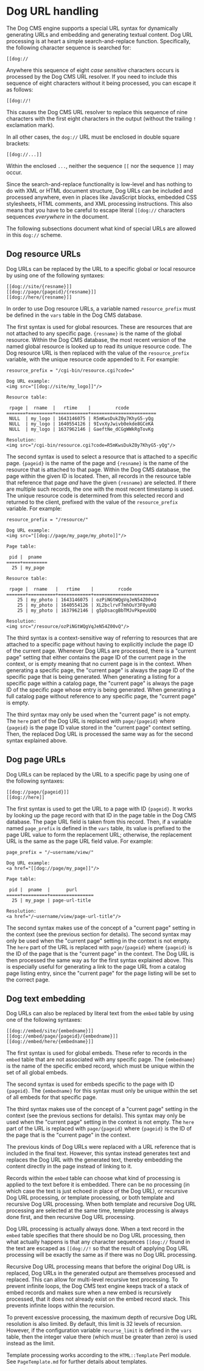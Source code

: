 # Dog URL handling

The Dog CMS engine supports a special URL syntax for dynamically generating URLs and embedding and generating textual content.  Dog URL processing is at heart a simple search-and-replace function.  Specifically, the following character sequence is searched for:

    [[dog://

Anywhere this sequence of eight _case sensitive_ characters occurs is processed by the Dog CMS URL resolver.  If you need to include this sequence of eight characters without it being processed, you can escape it as follows:

    [[dog://!

This causes the Dog CMS URL resolver to replace this sequence of nine characters with the first eight characters in the output (without the trailing `!` exclamation mark).

In all other cases, the `dog://` URL must be enclosed in double square brackets:

    [[dog://...]]

Within the enclosed `...`, neither the sequence `[[` nor the sequence `]]` may occur.

Since the search-and-replace functionality is low-level and has nothing to do with XML or HTML document structure, Dog URLs can be included and processed anywhere, even in places like JavaScript blocks, embedded CSS stylesheets, HTML comments, and XML processing instructions.  This also means that you have to be careful to escape literal `[[dog://` characters sequences _everywhere_ in the document.

The following subsections document what kind of special URLs are allowed in this `dog://` scheme.

## Dog resource URLs

Dog URLs can be replaced by the URL to a specific global or local resource by using one of the following syntaxes:

    [[dog://site/{resname}]]
    [[dog://page/{pageid}/{resname}]]
    [[dog://here/{resname}]]

In order to use Dog resource URLs, a variable named `resource_prefix` must be defined in the `vars` table in the Dog CMS database.

The first syntax is used for global resources.  These are resources that are not attached to any specific page.  `{resname}` is the name of the global resource.  Within the Dog CMS database, the most recent version of the named global resource is looked up to read its unique resource code.  The Dog resource URL is then replaced with the value of the `resource_prefix` variable, with the unique resource code appended to it.  For example:

    resource_prefix = "/cgi-bin/resource.cgi?code="
    
    Dog URL example:
    <img src="[[dog://site/my_logo]]"/>

    Resource table:

     rpage |  rname  |   rtime    |         rcode
    =======+=========+============+========================
     NULL  | my_logo | 1643146075 | R5mKwsDukZ0y7KhyG5-yQg
     NULL  | my_logo | 1640554126 | 9IvxXyJwivb0ekde8GCeKA
     NULL  | my_logo | 1637962146 | GaeftNe_dCGgWWkRgTovKg

    Resolution:
    <img src="/cgi-bin/resource.cgi?code=R5mKwsDukZ0y7KhyG5-yQg"/>

The second syntax is used to select a resource that is attached to a specific page.  `{pageid}` is the name of the page and `{resname}` is the name of the resource that is attached to that page.  Within the Dog CMS database, the page within the given ID is located.  Then, all records in the resource table that reference that page _and_ have the given `{resname}` are selected.  If there are multiple such records, the one with the most recent timestamp is used.  The unique resource code is determined from this selected record and returned to the client, prefixed with the value of the `resource_prefix` variable.  For example:

    resource_prefix = "/resource/"
    
    Dog URL example:
    <img src="[[dog://page/my_page/my_photo]]"/>

    Page table:

     pid |  pname
    =====+=========
      25 | my_page

    Resource table:

     rpage |  rname   |   rtime    |         rcode
    =======+==========+============+========================
        25 | my_photo | 1643146075 | ozPiNGtWQgVqJeN54Z00vQ
        25 | my_photo | 1640554126 | XL2bclrvF7mhOuY3F0yuRQ
        25 | my_photo | 1637962146 | g5pDsacgBbTMJvPkpeuUDQ

    Resolution:
    <img src="/resource/ozPiNGtWQgVqJeN54Z00vQ"/>

The third syntax is a context-sensitive way of referring to resources that are attached to a specific page without having to explicitly include the page ID of the current page.  Whenever Dog URLs are processed, there is a "current page" setting that either contains the page ID of the current page in the context, or is empty meaning that no current page is in the context.  When generating a specific page, the "current page" is always the page ID of the specific page that is being generated.  When generating a listing for a specific page within a catalog page, the "current page" is always the page ID of the specific page whose entry is being generated.  When generating a full catalog page without reference to any specific page, the "current page" is empty.

The third syntax may only be used when the "current page" is not empty.  The `here` part of the Dog URL is replaced with `page/{pageid}` where `{pageid}` is the page ID value stored in the "current page" context setting.  Then, the replaced Dog URL is processed the same way as for the second syntax explained above.

## Dog page URLs

Dog URLs can be replaced by the URL to a specific page by using one of the following syntaxes:

    [[dog://page/{pageid}]]
    [[dog://here]]

The first syntax is used to get the URL to a page with ID `{pageid}`.  It works by looking up the page record with that ID in the page table in the Dog CMS database.  The page URL field is taken from this record.  Then, if a variable named `page_prefix` is defined in the `vars` table, its value is prefixed to the page URL value to form the replacement URL; otherwise, the replacement URL is the same as the page URL field value.  For example:

    page_prefix = "/~username/view/"

    Dog URL example:
    <a href="[[dog://page/my_page]]"/>

    Page table:

     pid |  pname  |      purl
    =====+=========+================
      25 | my_page | page-url-title

    Resolution:
    <a href="/~username/view/page-url-title"/>

The second syntax makes use of the concept of a "current page" setting in the context (see the previous section for details).  The second syntax may only be used when the "current page" setting in the context is not empty.  The `here` part of the URL is replaced with `page/{pageid}` where `{pageid}` is the ID of the page that is the "current page" in the context.  The Dog URL is then processed the same way as for the first syntax explained above.  This is especially useful for generating a link to the page URL from a catalog page listing entry, since the "current page" for the page listing will be set to the correct page.

## Dog text embedding

Dog URLs can also be replaced by literal text from the `embed` table by using one of the following syntaxes:

    [[dog://embed/site/{embedname}]]
    [[dog://embed/page/{pageid}/{embedname}]]
    [[dog://embed/here/{embedname}]]

The first syntax is used for global embeds.  These refer to records in the `embed` table that are not associated with any specific page.  The `{embedname}` is the name of the specific embed record, which must be unique within the set of all global embeds.

The second syntax is used for embeds specific to the page with ID `{pageid}`.  The `{embedname}` for this syntax must only be unique within the set of all embeds for that specific page.

The third syntax makes use of the concept of a "current page" setting in the context (see the previous sections for details).  This syntax may only be used when the "current page" setting in the context is not empty.  The `here` part of the URL is replaced with `page/{pageid}` where `{pageid}` is the ID of the page that is the "current page" in the context.

The previous kinds of Dog URLs were replaced with a URL reference that is included in the final text.  However, this syntax instead generates text and replaces the Dog URL with the generated text, thereby embedding the content directly in the page instead of linking to it.

Records within the `embed` table can choose what kind of processing is applied to the text before it is embedded.  There can be no processing (in which case the text is just echoed in place of the Dog URL), or recursive Dog URL processing, or template processing, or both template and recursive Dog URL processing.  When both template and recursive Dog URL processing are selected at the same time, template processing is always done first, and then recursive Dog URL processing.

Dog URL processing is actually always done.  When a text record in the `embed` table specifies that there should be no Dog URL processing, then what actually happens is that any character sequences `[[dog://` found in the text are escaped as `[[dog://!` so that the result of applying Dog URL processing will be exactly the same as if there was no Dog URL processing.

Recursive Dog URL processing means that before the original Dog URL is replaced, Dog URLs in the generated output are themselves processed and replaced.  This can allow for multi-level recursive text processing.  To prevent infinite loops, the Dog CMS text engine keeps track of a stack of embed records and makes sure when a new embed is recursively processed, that it does not already exist on the embed record stack.  This prevents infinite loops within the recursion.

To prevent excessive processing, the maximum depth of recursive Dog URL resolution is also limited.  By default, this limit is 32 levels of recursion.  However, if the configuration variable `recurse_limit` is defined in the `vars` table, then the integer value there (which must be greater than zero) is used instead as the limit.

Template processing works according to the `HTML::Template` Perl module.  See `PageTemplate.md` for further details about templates.
